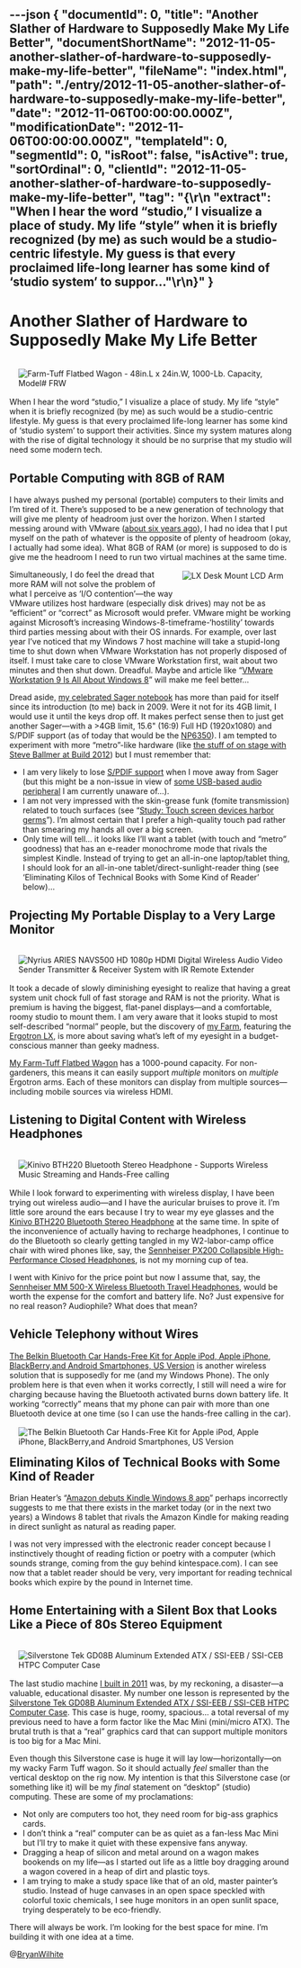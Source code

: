 ---json
{
  "documentId": 0,
  "title": "Another Slather of Hardware to Supposedly Make My Life Better",
  "documentShortName": "2012-11-05-another-slather-of-hardware-to-supposedly-make-my-life-better",
  "fileName": "index.html",
  "path": "./entry/2012-11-05-another-slather-of-hardware-to-supposedly-make-my-life-better",
  "date": "2012-11-06T00:00:00.000Z",
  "modificationDate": "2012-11-06T00:00:00.000Z",
  "templateId": 0,
  "segmentId": 0,
  "isRoot": false,
  "isActive": true,
  "sortOrdinal": 0,
  "clientId": "2012-11-05-another-slather-of-hardware-to-supposedly-make-my-life-better",
  "tag": "{\r\n  \"extract\": \"When I hear the word “studio,” I visualize a place of study. My life “style” when it is briefly recognized (by me) as such would be a studio-centric lifestyle. My guess is that every proclaimed life-long learner has some kind of ‘studio system’ to suppor...\"\r\n}"
}
---

# Another Slather of Hardware to Supposedly Make My Life Better

[<img alt="Farm-Tuff Flatbed Wagon - 48in.L x 24in.W, 1000-Lb. Capacity, Model# FRW" src="http://ecx.images-amazon.com/images/I/31iMjLT7oQL.jpg" style="float:left;margin:16px;">](http://www.amazon.com/Farm-Tuff-Flatbed-Wagon-1000-Lb-Capacity/dp/B0000AX6M9%3FSubscriptionId%3D1SW6D7X6ZXXR92KVX0G2%26tag%3Dthekintespacec00%26linkCode%3Dxm2%26camp%3D2025%26creative%3D165953%26creativeASIN%3DB0000AX6M9 "Farm-Tuff Flatbed Wagon - 48in.L x 24in.W, 1000-Lb. Capacity, Model# FRW")

When I hear the word “studio,” I visualize a place of study. My life “style” when it is briefly recognized (by me) as such would be a studio-centric lifestyle. My guess is that every proclaimed life-long learner has some kind of ‘studio system’ to support their activities. Since my system matures along with the rise of digital technology it should be no surprise that my studio will need some modern tech.

## Portable Computing with 8GB of RAM

I have always pushed my personal (portable) computers to their limits and I’m tired of it. There’s supposed to be a new generation of technology that will give me plenty of headroom just over the horizon. When I started messing around with VMware ([about six years ago](http://kintespace.com/rasxlog/?s=vmware&submit=Search&paged=5)), I had no idea that I put myself on the path of whatever is the opposite of plenty of headroom (okay, I actually had some idea). What 8GB of RAM (or more) is supposed to do is give me the headroom I need to run two virtual machines at the same time.
[<img alt="LX Desk Mount LCD Arm" src="http://ecx.images-amazon.com/images/I/31tGuUjuKgL.jpg" style="float:right;margin:16px;">](http://www.amazon.com/LX-Desk-Mount-LCD-Arm/dp/B00358RIRC%3FSubscriptionId%3D1SW6D7X6ZXXR92KVX0G2%26tag%3Dthekintespacec00%26linkCode%3Dxm2%26camp%3D2025%26creative%3D165953%26creativeASIN%3DB00358RIRC "LX Desk Mount LCD Arm")

Simultaneously, I do feel the dread that more RAM will not solve the problem of what I perceive as ‘I/O contention’—the way VMware utilizes host hardware (especially disk drives) may not be as “efficient” or “correct” as Microsoft would prefer. VMware might be working against Microsoft’s increasing Windows-8-timeframe-‘hostility’ towards third parties messing about with their OS innards. For example, over last year I’ve noticed that my Windows 7 host machine will take a stupid-long time to shut down when VMware Workstation has not properly disposed of itself. I must take care to close VMware Workstation first, wait about two minutes and then shut down. Dreadful. Maybe and article like “[VMware Workstation 9 Is All About Windows 8](http://www.pcworld.com/article/261296/vmware_workstation_9_is_all_about_windows_8.html)” will make me feel better…

Dread aside, [my celebrated Sager notebook](http://kintespace.com/rasxlog/?s=sager&submit=Search) has more than paid for itself since its introduction (to me) back in 2009. Were it not for its 4GB limit, I would use it until the keys drop off. It makes perfect sense then to just get another Sager—with a &gt;4GB limit, 15.6" (16:9) Full HD (1920x1080) and S/PDIF support (as of today that would be the [NP6350](http://sagernotebook.com/index.php?page=product_info&model_name=NP6350)). I am tempted to experiment with more “metro”-like hardware (like [the stuff of on stage with Steve Ballmer at Build 2012](http://channel9.msdn.com/Events/Build/2012/1-001)) but I must remember that:

* I am very likely to lose [S/PDIF support](http://kintespace.com/rasxlog/?p=1673) when I move away from Sager (but this might be a non-issue in view of [some USB-based audio peripheral](http://www.amazon.com/Syba-Digital-Optical-Output-SD-AUD20101/dp/B006SF68P2%3FSubscriptionId=1SW6D7X6ZXXR92KVX0G2&tag=thekintespacec00&linkCode=xm2&camp=2025&creative=165953&creativeASIN=B006SF68P2) I am currently unaware of…).
* I am not very impressed with the skin-grease funk (fomite transmission) related to touch surfaces (see “[Study: Touch screen devices harbor germs](http://www.zdnet.com/blog/gadgetreviews/study-touch-screen-devices-harbor-germs/18938)”). I’m almost certain that I prefer a high-quality touch pad rather than smearing my hands all over a big screen.
* Only time will tell… it looks like I’ll want a tablet (with touch and “metro” goodness) that has an e-reader monochrome mode that rivals the simplest Kindle. Instead of trying to get an all-in-one laptop/tablet thing, I should look for an all-in-one tablet/direct-sunlight-reader thing (see ‘Eliminating Kilos of Technical Books with Some Kind of Reader’ below)…

## Projecting My Portable Display to a Very Large Monitor

[<img alt="Nyrius ARIES NAVS500 HD 1080p HDMI Digital Wireless Audio Video Sender Transmitter & Receiver System with IR Remote Extender" src="http://ecx.images-amazon.com/images/I/41P2CdQtYIL.jpg" style="float:left;margin:16px;">](http://www.amazon.com/Nyrius-NAVS500-Wireless-Transmitter-Receiver/dp/B005H3AU1Y%3FSubscriptionId%3D1SW6D7X6ZXXR92KVX0G2%26tag%3Dthekintespacec00%26linkCode%3Dxm2%26camp%3D2025%26creative%3D165953%26creativeASIN%3DB005H3AU1Y "Nyrius ARIES NAVS500 HD 1080p HDMI Digital Wireless Audio Video Sender Transmitter & Receiver System with IR Remote Extender")

It took a decade of slowly diminishing eyesight to realize that having a great system unit chock full of fast storage and RAM is not the priority. What is premium is having the biggest, flat-panel displays—and a comfortable, roomy studio to mount them. I am very aware that it looks stupid to most self-described “normal” people, but the discovery of [my Farm](http://www.flickr.com/photos/wilhite/7557315706/in/photostream), featuring the [Ergotron LX](http://www.amazon.com/LX-Desk-Mount-LCD-Arm/dp/B00358RIRC%3FSubscriptionId=1SW6D7X6ZXXR92KVX0G2&tag=thekintespacec00&linkCode=xm2&camp=2025&creative=165953&creativeASIN=B00358RIRC), is more about saving what’s left of my eyesight in a budget-conscious manner than geeky madness.

[My Farm-Tuff Flatbed Wagon](http://www.amazon.com/Farm-Tuff-Flatbed-Wagon-1000-Lb-Capacity/dp/B0000AX6M9%3FSubscriptionId=1SW6D7X6ZXXR92KVX0G2&tag=thekintespacec00&linkCode=xm2&camp=2025&creative=165953&creativeASIN=B0000AX6M9) has a 1000-pound capacity. For non-gardeners, this means it can easily support *multiple* monitors on *multiple* Ergotron arms. Each of these monitors can display from multiple sources—including mobile sources via wireless HDMI.

## Listening to Digital Content with Wireless Headphones

[<img alt="Kinivo BTH220 Bluetooth Stereo Headphone - Supports Wireless Music Streaming and Hands-Free calling" src="http://ecx.images-amazon.com/images/I/41M-QmJgQ1L._SL160_.jpg" style="float:right;margin:16px;">](http://www.amazon.com/Kinivo-BTH220-Bluetooth-Stereo-Headphone/dp/B005LKB0IU%3FSubscriptionId%3D1SW6D7X6ZXXR92KVX0G2%26tag%3Dthekintespacec00%26linkCode%3Dxm2%26camp%3D2025%26creative%3D165953%26creativeASIN%3DB005LKB0IU "Kinivo BTH220 Bluetooth Stereo Headphone - Supports Wireless Music Streaming and Hands-Free calling")

While I look forward to experimenting with wireless display, I have been trying out wireless audio—and I have the auricular bruises to prove it. I’m little sore around the ears because I try to wear my eye glasses and the [Kinivo BTH220 Bluetooth Stereo Headphone](http://www.amazon.com/Kinivo-BTH220-Bluetooth-Stereo-Headphone/dp/B005LKB0IU%3FSubscriptionId=1SW6D7X6ZXXR92KVX0G2&tag=thekintespacec00&linkCode=xm2&camp=2025&creative=165953&creativeASIN=B005LKB0IU) at the same time. In spite of the inconvenience of actually having to recharge headphones, I continue to do the Bluetooth so clearly getting tangled in my W2-labor-camp office chair with wired phones like, say, the [Sennheiser PX200 Collapsible High-Performance Closed Headphones](http://www.amazon.com/Sennheiser-PX200-Collapsible-High-Performance-Headphones/dp/B000089GN4%3FSubscriptionId=1SW6D7X6ZXXR92KVX0G2&tag=thekintespacec00&linkCode=xm2&camp=2025&creative=165953&creativeASIN=B000089GN4), is not my morning cup of tea.

I went with Kinivo for the price point but now I assume that, say, the [Sennheiser MM 500-X Wireless Bluetooth Travel Headphones](http://www.amazon.com/Sennheiser-MM-500-X-Bluetooth-Headphones/dp/B0076NDV0U%3FSubscriptionId=1SW6D7X6ZXXR92KVX0G2&tag=thekintespacec00&linkCode=xm2&camp=2025&creative=165953&creativeASIN=B0076NDV0U), would be worth the expense for the comfort and battery life. No? Just expensive for no real reason? Audiophile? What does that mean?

## Vehicle Telephony without Wires

[The Belkin Bluetooth Car Hands-Free Kit for Apple iPod, Apple iPhone, BlackBerry,and Android Smartphones, US Version](http://www.amazon.com/Belkin-Bluetooth-Hands-Free-BlackBerry-Smartphones/dp/B004CLYJ2I%3FSubscriptionId=1SW6D7X6ZXXR92KVX0G2&tag=thekintespacec00&linkCode=xm2&camp=2025&creative=165953&creativeASIN=B004CLYJ2I) is another wireless solution that is supposedly for me (and my Windows Phone). The only problem here is that even when it works correctly, I still will need a wire for charging because having the Bluetooth activated burns down battery life. It working “correctly” means that my phone can pair with more than one Bluetooth device at one time (so I can use the hands-free calling in the car).
[<img alt="The Belkin Bluetooth Car Hands-Free Kit for Apple iPod, Apple iPhone, BlackBerry,and Android Smartphones, US Version" src="http://ecx.images-amazon.com/images/I/41Hu1hl1LmL.jpg" style="float:left;margin:16px;">](http://www.amazon.com/Belkin-Bluetooth-Hands-Free-BlackBerry-Smartphones/dp/B004CLYJ2I%3FSubscriptionId%3D1SW6D7X6ZXXR92KVX0G2%26tag%3Dthekintespacec00%26linkCode%3Dxm2%26camp%3D2025%26creative%3D165953%26creativeASIN%3DB004CLYJ2I "The Belkin Bluetooth Car Hands-Free Kit for Apple iPod, Apple iPhone, BlackBerry,and Android Smartphones, US Version")

## Eliminating Kilos of Technical Books with Some Kind of Reader

Brian Heater’s “[Amazon debuts Kindle Windows 8 app](http://www.engadget.com/2012/10/25/amazon-debuts-kindle-windows-8-app/)” perhaps incorrectly suggests to me that there exists in the market today (or in the next two years) a Windows 8 tablet that rivals the Amazon Kindle for making reading in direct sunlight as natural as reading paper.

I was not very impressed with the electronic reader concept because I instinctively thought of reading fiction or poetry with a computer (which sounds strange, coming from the guy behind kintespace.com). I can see now that a tablet reader should be very, very important for reading technical books which expire by the pound in Internet time.

## Home Entertaining with a Silent Box that Looks Like a Piece of 80s Stereo Equipment

[<img alt="Silverstone Tek GD08B Aluminum Extended ATX / SSI-EEB / SSI-CEB HTPC Computer Case" src="http://ecx.images-amazon.com/images/I/41-T2MjEN1L.jpg" style="float:right;margin:16px;">](http://www.amazon.com/Silverstone-GD08B-Aluminum-Extended-Computer/dp/B007X8TQYI%3FSubscriptionId%3D1SW6D7X6ZXXR92KVX0G2%26tag%3Dthekintespacec00%26linkCode%3Dxm2%26camp%3D2025%26creative%3D165953%26creativeASIN%3DB007X8TQYI "Silverstone Tek GD08B Aluminum Extended ATX / SSI-EEB / SSI-CEB HTPC Computer Case")

The last studio machine [I built in 2011](http://kintespace.com/rasxlog/?p=2676) was, by my reckoning, a disaster—a valuable, educational disaster. My number one lesson is represented by the [Silverstone Tek GD08B Aluminum Extended ATX / SSI-EEB / SSI-CEB HTPC Computer Case](http://www.amazon.com/Silverstone-GD08B-Aluminum-Extended-Computer/dp/B007X8TQYI%3FSubscriptionId=1SW6D7X6ZXXR92KVX0G2&tag=thekintespacec00&linkCode=xm2&camp=2025&creative=165953&creativeASIN=B007X8TQYI). This case is huge, roomy, spacious… a total reversal of my previous need to have a form factor like the Mac Mini (mini/micro ATX). The brutal truth is that a “real” graphics card that can support multiple monitors is too big for a Mac Mini.

Even though this Silverstone case is huge it will lay low—horizontally—on my wacky Farm Tuff wagon. So it should actually *feel* smaller than the vertical desktop on the rig now. My intention is that this Silverstone case (or something like it) will be my *final* statement on “desktop” (studio) computing. These are some of my proclamations:

* Not only are computers too hot, they need room for big-ass graphics cards.
* I don’t think a “real” computer can be as quiet as a fan-less Mac Mini but I’ll try to make it quiet with these expensive fans anyway.
* Dragging a heap of silicon and metal around on a wagon makes bookends on my life—as I started out life as a little boy dragging around a wagon covered in a heap of dirt and plastic toys.
* I am trying to make a study space like that of an old, master painter’s studio. Instead of huge canvases in an open space speckled with colorful toxic chemicals, I see huge monitors in an open sunlit space, trying desperately to be eco-friendly.

There will always be work. I’m looking for the best space for mine. I’m building it with one idea at a time.

@[BryanWilhite](https://twitter.com/BryanWilhite)
